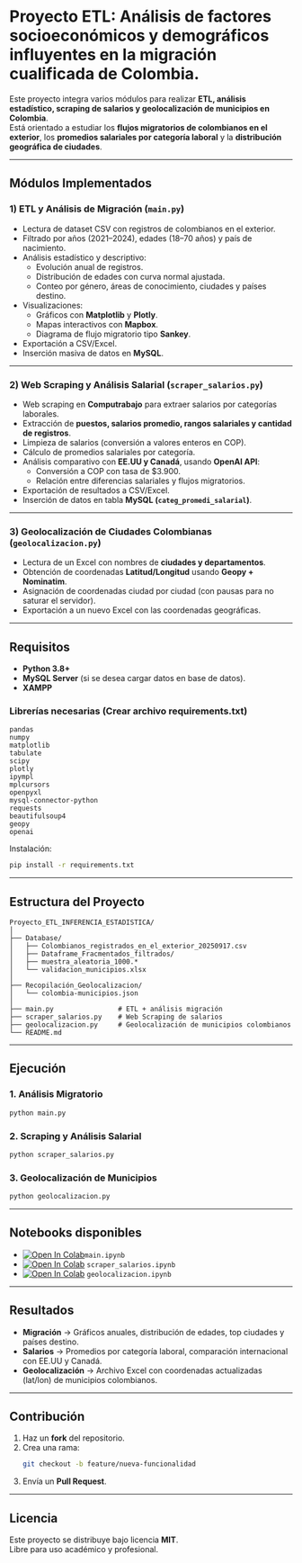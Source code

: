 #  Proyecto ETL: Análisis de factores socioeconómicos y demográficos influyentes en la migración cualificada de Colombia.

Este proyecto integra varios módulos para realizar **ETL, análisis estadístico, scraping de salarios y geolocalización de municipios en Colombia**.  
Está orientado a estudiar los **flujos migratorios de colombianos en el exterior**, los **promedios salariales por categoría laboral** y la **distribución geográfica de ciudades**.  

---

##  Módulos Implementados

### 1) ETL y Análisis de Migración (`main.py`)
- Lectura de dataset CSV con registros de colombianos en el exterior.  
- Filtrado por años (2021–2024), edades (18–70 años) y país de nacimiento.  
- Análisis estadístico y descriptivo:
  - Evolución anual de registros.  
  - Distribución de edades con curva normal ajustada.  
  - Conteo por género, áreas de conocimiento, ciudades y países destino.  
- Visualizaciones:
  - Gráficos con **Matplotlib** y **Plotly**.  
  - Mapas interactivos con **Mapbox**.  
  - Diagrama de flujo migratorio tipo **Sankey**.  
- Exportación a CSV/Excel.  
- Inserción masiva de datos en **MySQL**.  

---

### 2) Web Scraping y Análisis Salarial (`scraper_salarios.py`)
- Web scraping en **Computrabajo** para extraer salarios por categorías laborales.  
- Extracción de **puestos, salarios promedio, rangos salariales y cantidad de registros**.  
- Limpieza de salarios (conversión a valores enteros en COP).  
- Cálculo de promedios salariales por categoría.  
- Análisis comparativo con **EE.UU y Canadá**, usando **OpenAI API**:
  - Conversión a COP con tasa de $3.900.  
  - Relación entre diferencias salariales y flujos migratorios.  
- Exportación de resultados a CSV/Excel.  
- Inserción de datos en tabla **MySQL (`categ_promedi_salarial`)**.  

---

### 3) Geolocalización de Ciudades Colombianas (`geolocalizacion.py`)
- Lectura de un Excel con nombres de **ciudades y departamentos**.  
- Obtención de coordenadas **Latitud/Longitud** usando **Geopy + Nominatim**.  
- Asignación de coordenadas ciudad por ciudad (con pausas para no saturar el servidor).  
- Exportación a un nuevo Excel con las coordenadas geográficas.  

---

##  Requisitos

- **Python 3.8+**  
- **MySQL Server** (si se desea cargar datos en base de datos). 
- **XAMPP**

### Librerías necesarias **(Crear archivo requirements.txt)**

```
pandas
numpy
matplotlib
tabulate
scipy
plotly
ipympl
mplcursors
openpyxl
mysql-connector-python
requests
beautifulsoup4
geopy
openai  
```

Instalación:

```bash
pip install -r requirements.txt
```

---

## Estructura del Proyecto

```
Proyecto_ETL_INFERENCIA_ESTADISTICA/
│
├── Database/
│   ├── Colombianos_registrados_en_el_exterior_20250917.csv
│   ├── Dataframe_Fracmentados_filtrados/
│   ├── muestra_aleatoria_1000.*
│   └── validacion_municipios.xlsx
│
├── Recopilación_Geolocalizacion/
│   └── colombia-municipios.json
│
├── main.py                # ETL + análisis migración
├── scraper_salarios.py    # Web Scraping de salarios
├── geolocalizacion.py     # Geolocalización de municipios colombianos
└── README.md
```

---

## Ejecución

### 1. **Análisis Migratorio**
```bash
python main.py
```

### 2. **Scraping y Análisis Salarial**
```bash
python scraper_salarios.py
```

### 3. **Geolocalización de Municipios**
```bash
python geolocalizacion.py
```
---

## Notebooks disponibles

- [![Open In Colab](https://colab.research.google.com/assets/colab-badge.svg)](https://colab.research.google.com/github/carlostrujillo-academy/Proyecto_ETL_Fuga_de_Cerebros/blob/main/Notebook/main.ipynb)`main.ipynb`
- [![Open In Colab](https://colab.research.google.com/assets/colab-badge.svg)](https://colab.research.google.com/github/carlostrujillo-academy/Proyecto_ETL_Fuga_de_Cerebros/blob/main/Notebook/Scrapean_Computrabajo.ipynb) `scraper_salarios.ipynb`
- [![Open In Colab](https://colab.research.google.com/assets/colab-badge.svg)](https://colab.research.google.com/github/carlostrujillo-academy/Proyecto_ETL_Fuga_de_Cerebros/blob/main/Notebook/Coordenadas_munici.ipynb) `geolocalizacion.ipynb`

---

## Resultados

- **Migración** → Gráficos anuales, distribución de edades, top ciudades y países destino.  
- **Salarios** → Promedios por categoría laboral, comparación internacional con EE.UU y Canadá.  
- **Geolocalización** → Archivo Excel con coordenadas actualizadas (lat/lon) de municipios colombianos.  

---

## Contribución

1. Haz un **fork** del repositorio.  
2. Crea una rama:  
   ```bash
   git checkout -b feature/nueva-funcionalidad
   ```  
3. Envía un **Pull Request**.  

---

## Licencia

Este proyecto se distribuye bajo licencia **MIT**.  
Libre para uso académico y profesional.  
